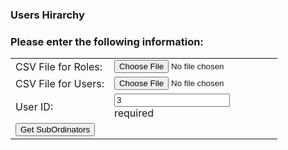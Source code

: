 
<html>
  <head>
    <script src="https://ajax.googleapis.com/ajax/libs/angularjs/1.6.4/angular.min.js"></script> 
    <script type="text/javascript" src="getSubOrdinators.js"></script>
    <script>
  
  function getResults() {
  var rolesFile = document.forms["myForm"]["roles"].value;
  var usersFile = document.forms["myForm"]["users"].value;
  
  var userId = parseInt(document.forms["myForm"]["userId"].value);
  
  if (userId)
  {
  var roles = setRoles(function(roles) { console.log(roles); });
  var users = setUsers(function(users) { console.log(users); });
  
      /*if (users !== undefined && roles !== undefined) {
      var result = getSubOrdinators(userId, users, roles);     
      console.log(result);
      } else {
      console.log('error in the data');
      }*/
   } 
   }
</script>

  </head>
  <body>
    
<h3>Users Hirarchy</h3>

<h3>Please enter the following information:</h3>
 
 <form name="myForm">
  <table style="width:100%">
   <tr>
   <td >CSV File for Roles:</td>
   <td ><input type="file" name="roles" id="roles" onchange="" ng-model="roles" required/>
   </td>
  </tr>
  <tr>
   <td >CSV File for Users:</td>
   <td ><input type="file" name="users" id="users" onchange="" required/>
   </td>
  </tr>
  <tr>
   <td >User ID: </td>
   <td ><input type="text" name="userId" ng-model="userId" value="3" required>
    <div id="fromError" ng-show="myForm.userID.$invalid">required</div></td>
  </tr>
   
  <tr><td  colspan="2"><input type="button" onclick="getResults()" value="Get SubOrdinators" /></td></tr>
  
  </table>
  
 </form>
 </body>

